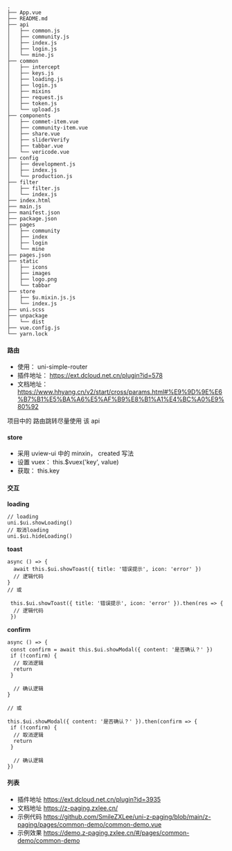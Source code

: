 ```
.
├── App.vue
├── README.md
├── api
│   ├── common.js
│   ├── community.js
│   ├── index.js
│   ├── login.js
│   └── mine.js
├── common
│   ├── intercept
│   ├── keys.js
│   ├── loading.js
│   ├── login.js
│   ├── mixins
│   ├── request.js
│   ├── token.js
│   └── upload.js
├── components
│   ├── commet-item.vue
│   ├── community-item.vue
│   ├── share.vue
│   ├── sliderVerify
│   ├── tabbar.vue
│   └── vericode.vue
├── config
│   ├── development.js
│   ├── index.js
│   └── production.js
├── filter
│   ├── filter.js
│   └── index.js
├── index.html
├── main.js
├── manifest.json
├── package.json
├── pages
│   ├── community
│   ├── index
│   ├── login
│   └── mine
├── pages.json
├── static
│   ├── icons
│   ├── images
│   ├── logo.png
│   └── tabbar
├── store
│   ├── $u.mixin.js.js
│   └── index.js
├── uni.scss
├── unpackage
│   └── dist
├── vue.config.js
└── yarn.lock
```

#### 路由

- 使用： uni-simple-router
- 插件地址： https://ext.dcloud.net.cn/plugin?id=578
- 文档地址： https://www.hhyang.cn/v2/start/cross/params.html#%E9%9D%9E%E6%B7%B1%E5%BA%A6%E5%AF%B9%E8%B1%A1%E4%BC%A0%E9%80%92

项目中的 路由跳转尽量使用 该 api

#### store

- 采用 uview-ui 中的 minxin， created 写法
- 设置 vuex： this.$vuex('key', value)
- 获取： this.key

#### 交互

**loading**
```
// loading
uni.$ui.showLoading()
// 取消loading
uni.$ui.hideLoading()
```

**toast**

```
async () => {
  await this.$ui.showToast({ title: '错误提示', icon: 'error' })
  // 逻辑代码
}
// 或

 this.$ui.showToast({ title: '错误提示', icon: 'error' }).then(res => {
  // 逻辑代码
 })

```

**confirm**

```
async () => {
 const confirm = await this.$ui.showModal({ content: '是否确认？' })
 if (!confirm) {
  // 取消逻辑
  return
 }

  // 确认逻辑
}

// 或

this.$ui.showModal({ content: '是否确认？' }).then(confirm => {
 if (!confirm) {
  // 取消逻辑
  return
 }

  // 确认逻辑
})
```


#### 列表

- 插件地址  https://ext.dcloud.net.cn/plugin?id=3935
- 文档地址 https://z-paging.zxlee.cn/
- 示例代码  https://github.com/SmileZXLee/uni-z-paging/blob/main/z-paging/pages/common-demo/common-demo.vue
- 示例效果 https://demo.z-paging.zxlee.cn/#/pages/common-demo/common-demo
